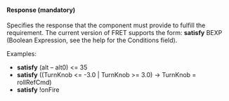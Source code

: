 #### Response (mandatory)

Specifies the response that the component must provide to fulfill the requirement.
The current version of FRET supports the form:
**satisfy** BEXP (Boolean Expression, see the help for the Conditions field).

Examples:

* **satisfy** (alt – alt0) <= 35
* **satisfy** ((TurnKnob <= -3.0 | TurnKnob >= 3.0) -> TurnKnob =
rollRefCmd)
* **satisfy** !onFire
